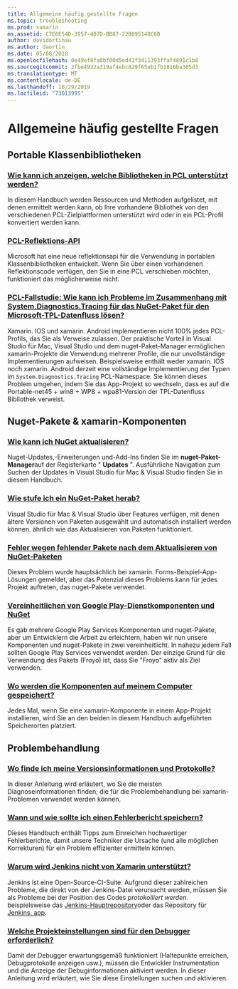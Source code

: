 ```yaml
---
title: Allgemeine häufig gestellte Fragen
ms.topic: troubleshooting
ms.prod: xamarin
ms.assetid: C7E6E54D-3957-407D-BB87-22B095148C6B
author: davidortinau
ms.author: daortin
ms.date: 05/08/2018
ms.openlocfilehash: 0e49ef8fa0bf00d5ed41f3411393ffaf4891c1b8
ms.sourcegitcommit: 2fbe4932a319af4ebc829f65eb1fb1816ba305d3
ms.translationtype: MT
ms.contentlocale: de-DE
ms.lasthandoff: 10/29/2019
ms.locfileid: "73013995"
---
```

# <a name="general-frequently-asked-questions"></a>Allgemeine häufig gestellte Fragen

## <a name="portable-class-libraries"></a>Portable Klassenbibliotheken

### <a name="how-can-i-view-what-libraries-are-supported-in-a-pclpcl-support-librariesmd"></a>[Wie kann ich anzeigen, welche Bibliotheken in PCL unterstützt werden?](pcl-support-libraries.md)
In diesem Handbuch werden Ressourcen und Methoden aufgelistet, mit denen ermittelt werden kann, ob Ihre vorhandene Bibliothek von den verschiedenen PCL-Zielplattformen unterstützt wird oder in ein PCL-Profil konvertiert werden kann.

### <a name="pcl-reflection-apipcl-reflectionmd"></a>[PCL-Reflektions-API](pcl-reflection.md)
Microsoft hat eine neue reflektionsapi für die Verwendung in portablen Klassenbibliotheken entwickelt. Wenn Sie über einen vorhandenen Reflektionscode verfügen, den Sie in eine PCL verschieben möchten, funktioniert das möglicherweise nicht.

### <a name="pcl-case-study-how-can-i-resolve-problems-related-to-systemdiagnosticstracing-for-the-microsoft-tpl-dataflow-nuget-packagepcl-case-studymd"></a>[PCL-Fallstudie: Wie kann ich Probleme im Zusammenhang mit System.Diagnostics.Tracing für das NuGet-Paket für den Microsoft-TPL-Datenfluss lösen?](pcl-case-study.md)
Xamarin. IOS und xamarin. Android implementieren nicht 100% jedes PCL-Profils, das Sie als Verweise zulassen. Der praktische Vorteil in Visual Studio für Mac, Visual Studio und dem nuget-Paket-Manager ermöglichen xamarin-Projekte die Verwendung mehrerer Profile, die nur unvollständige Implementierungen aufweisen. Beispielsweise enthält weder xamarin. IOS noch xamarin. Android derzeit eine vollständige Implementierung der Typen im `System.Diagnostics.Tracing` PCL-Namespace. Sie können dieses Problem umgehen, indem Sie das App-Projekt so wechseln, dass es auf die Portable-net45 + win8 + WP8 + wpa81-Version der TPL-Datenfluss Bibliothek verweist.

## <a name="nuget-packages--xamarin-components"></a>Nuget-Pakete & xamarin-Komponenten
### <a name="how-can-i-update-nugetnuget-updatemd"></a>[Wie kann ich NuGet aktualisieren?](nuget-update.md)
Nuget-Updates,-Erweiterungen und-Add-Ins finden Sie im **nuget-Paket-Manager**auf der Registerkarte " **Updates** ". Ausführliche Navigation zum Suchen der Updates in Visual Studio für Mac & Visual Studio finden Sie in diesem Handbuch.

### <a name="how-do-i-downgrade-a-nuget-packagenuget-package-downgrademd"></a>[Wie stufe ich ein NuGet-Paket herab?](nuget-package-downgrade.md)
Visual Studio für Mac & Visual Studio über Features verfügen, mit denen ältere Versionen von Paketen ausgewählt und automatisch installiert werden können. ähnlich wie das Aktualisieren von Paketen funktioniert.

### <a name="missing-packages-error-after-updating-nuget-packagesnuget-packages-missingmd"></a>[Fehler wegen fehlender Pakete nach dem Aktualisieren von NuGet-Paketen](nuget-packages-missing.md)
Dieses Problem wurde hauptsächlich bei xamarin. Forms-Beispiel-App-Lösungen gemeldet, aber das Potenzial dieses Problems kann für jedes Projekt auftreten, das nuget-Pakete verwendet.

### <a name="unifying-google-play-services-components-and-nugetgps-components-nugetmd"></a>[Vereinheitlichen von Google Play-Dienstkomponenten und NuGet](gps-components-nuget.md)
Es gab mehrere Google Play Services Komponenten und nuget-Pakete, aber um Entwicklern die Arbeit zu erleichtern, haben wir nun unsere Komponenten und nuget-Pakete in zwei vereinheitlicht. In nahezu jedem Fall sollten Google Play Services verwendet werden. Der einzige Grund für die Verwendung des Pakets (Froyo) ist, dass Sie "Froyo" aktiv als Ziel verwenden.

### <a name="where-are-the-components-stored-on-my-machinecomponent-storagemd"></a>[Wo werden die Komponenten auf meinem Computer gespeichert?](component-storage.md)
Jedes Mal, wenn Sie eine xamarin-Komponente in einem App-Projekt installieren, wird Sie an den beiden in diesem Handbuch aufgeführten Speicherorten platziert.

## <a name="troubleshooting"></a>Problembehandlung
### <a name="where-can-i-find-my-version-information-and-logsversion-logsmd"></a>[Wo finde ich meine Versionsinformationen und Protokolle?](version-logs.md)
In dieser Anleitung wird erläutert, wo Sie die meisten Diagnoseinformationen finden, die für die Problembehandlung bei xamarin-Problemen verwendet werden können.

### <a name="when-and-how-should-i-file-a-bug-reporthowto-file-bugmd"></a>[Wann und wie sollte ich einen Fehlerbericht speichern?](howto-file-bug.md)
Dieses Handbuch enthält Tipps zum Einreichen hochwertiger Fehlerberichte, damit unsere Techniker die Ursache (und alle möglichen Korrekturen) für ein Problem effizienter ermitteln können.

### <a name="why-isnt-jenkins-supported-by-xamarinxamarin-jenkinsmd"></a>[Warum wird Jenkins nicht von Xamarin unterstützt?](xamarin-jenkins.md)
Jenkins ist eine Open-Source-CI-Suite. Aufgrund dieser zahlreichen Probleme, die direkt von der Jenkins-Datei verursacht werden, müssen Sie als Probleme bei der Position des Codes *protokolliert werden.* beispielsweise das [Jenkins-Hauptrepository](https://github.com/jenkinsci/jenkins)oder das Repository für [Jenkins. app](https://github.com/stisti/jenkins-app).

### <a name="what-project-settings-are-required-for-the-debuggerdebugger-settingsmd"></a>[Welche Projekteinstellungen sind für den Debugger erforderlich?](debugger-settings.md)
Damit der Debugger erwartungsgemäß funktioniert (Haltepunkte erreichen, Debugprotokolle anzeigen usw.), müssen die Entwickler Instrumentation und die Anzeige der Debuginformationen aktiviert werden. In dieser Anleitung wird erläutert, wie Sie diese Einstellungen suchen und aktivieren.
